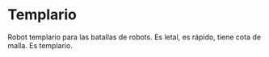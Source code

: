 # Templario
Robot templario para las batallas de robots. Es letal, es rápido, tiene cota de malla. Es templario.
